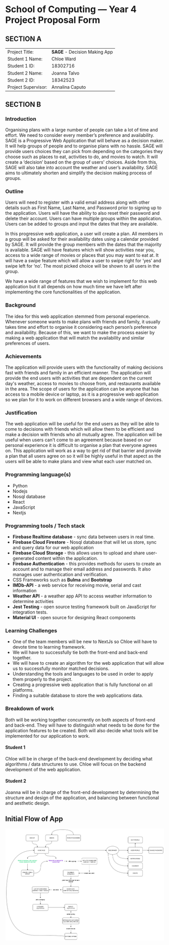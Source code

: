 # School of Computing &mdash; Year 4 Project Proposal Form

<!---- Edit (then commit and push) this document to complete your proposal form.
> Make use of figures / diagrams where appropriate.
>
> Do not rename this file.
---->

## SECTION A

|                     |                                 |
|---------------------|---------------------------------|
|Project Title:       | **SAGE** - Decision Making App  |
|Student 1 Name:      | Chloe Ward                      |
|Student 1 ID:        | 18302716                        |
|Student 2 Name:      | Joanna Talvo                    |
|Student 2 ID:        | 18342523                        |
|Project Supervisor:  | Annalina Caputo                 |


## SECTION B


### Introduction

Organising plans with a large number of people can take a lot of time and effort. 
We need to consider every member’s preference and availability. SAGE is a 
Progressive Web Application that will behave as a decision maker. It will help 
groups of people and to organise plans with no hassle. SAGE will provide users 
choices they can pick from depending on the categories they choose such as 
places to eat, activities to do, and movies to watch. It will create a ‘decision’ 
based on the group of users' choices. Aside from this, SAGE will also take into 
account the weather and user’s availability. SAGE aims to ultimately shorten and 
simplify the decision making process of groups.


### Outline

Users will need to register with a valid email address along with other details 
such as First Name, Last Name, and Password prior to signing up to the application. 
Users will have the ability to also reset their password and delete their account. 
Users can have multiple groups within the application. Users can be added to groups 
and input the dates that they are available.

In this progressive web application, a user will create a plan. All members in a 
group will be asked for their availability dates using a calendar provided by SAGE. 
It will provide the group members with the dates that the majority is available. 
SAGE will have features which will show activities near you, access to a wide range 
of movies or places that you may want to eat at. It will have a swipe feature which
will allow a user to swipe right for ‘yes’ and swipe left for ‘no’. The most picked 
choice will be shown to all users in the group. 

We have a wide range of features that we wish to implement for this web application 
but it all depends on how much time we have left after implementing the core 
functionalities of the application.


### Background

The idea for this web application stemmed from personal experience. Whenever 
someone wants to make plans with friends and family, it usually takes time and 
effort to organise it considering each person’s preference and availability. 
Because of this, we want to make the process easier by making a web application 
that will match the availability and similar preferences of users.


### Achievements

The application will provide users with the functionality of making
decisions fast with friends and family in an efficient manner. The
application will provide the end users with activities that are
dependent on the current day\'s weather, access to movies to choose
from, and restaurants available in the area. The scope of users for
the application can be anyone that
has access to a mobile device or laptop, as it is a progressive web
application so we plan for it to work on different browsers and a wide
range of devices.


### Justification

The web application will be useful for the end users as they will be
able to come to decisions with friends which will allow them to be
efficient and make a decision with friends who all mutually agree.
The application will be useful when users can't come to an agreement
because based on our personal experience it is difficult to organise a
plan that everyone agrees on. This application will work as a way to
get rid of that barrier and provide a plan that all users agree on so
it will be highly useful in that aspect as the users will be able to
make plans and view what each user matched on.


### Programming language(s)

*  Python         
*  Nodejs
*  Nosql database
*  React          
*  JavaScript   
*  Nextjs

### Programming tools / Tech stack

* **Firebase Realtime database** - sync data between users in real time.
* **Firebase Cloud Firestore** - Nosql database that will let us store, sync and query data for our web application
* **Firebase Cloud Storage** - this allows users to upload and share user-generated content within the application.
* **Firebase Authentication** - this provides methods for users to create an account and to manage their email address and passwords. It also manages user authentication and verification.
* CSS Frameworks such as **Bulma** and **Bootstrap**
* **IMDb-API** - a web service for receiving movie, serial and cast information
* **Weather API** - a weather app API to access weather information to determine activities 
* **Jest Testing** - open source testing framework built on JavaScript for integration tests.
* **Material UI** - open source for designing React components


### Learning Challenges

* One of the team members will be new to NextJs so Chloe will have to devote time to learning framework.                                      
* We will have to successfully tie both the front-end and back-end together.
* We will have to create an algorithm for the web application that will allow us to successfully monitor matched decisions.
* Understanding the tools and languages to be used in order to apply them properly to the project.
* Creating a progressive web application that is fully functional on all platforms.
* Finding a suitable database to store the web applications data.

### Breakdown of work

Both will be working together concurrently on both aspects of
front-end and back-end. They will have to distinguish what needs to be
done for the application features to be created. Both will also decide
what tools will be implemented for our application to work.

#### Student 1

<!----- > *Student 1 should complete this section.* ---->

Chloe will be in charge of the back-end development by deciding what
algorithms / data structures to use. Chloe will focus on the backend
development of the web application.

#### Student 2

<!--- *Student 2 should complete this section.* --->

Joanna will be in charge of the front-end development by determining
the structure and design of the application, and balancing between
functional and aesthetic design. 


## Initial Flow of App

<!------ > Example: Here's how you can include images in markdown documents... ----->
<img src="./res/SAGE-FLOW-CHART-PROPOSAL-WHITEBG.png">
